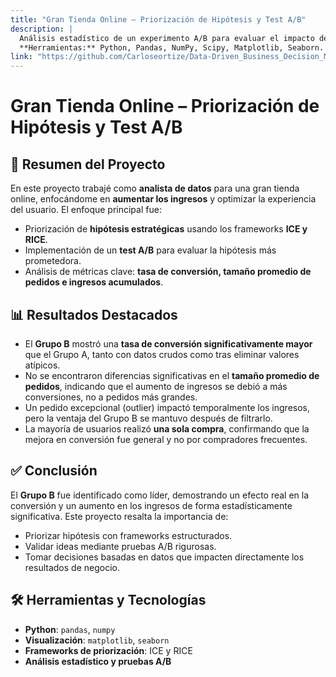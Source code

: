 ```yaml
---
title: "Gran Tienda Online – Priorización de Hipótesis y Test A/B"
description: |
  Análisis estadístico de un experimento A/B para evaluar el impacto de distintas hipótesis de mejora en la conversión de un e-commerce. Incluye validación de resultados mediante pruebas de significancia y priorización de hipótesis con base en datos.
  **Herramientas:** Python, Pandas, NumPy, Scipy, Matplotlib, Seaborn.
link: "https://github.com/Carloseortize/Data-Driven_Business_Decision_Making"
---
```

# Gran Tienda Online – Priorización de Hipótesis y Test A/B

## 🌟 Resumen del Proyecto

En este proyecto trabajé como **analista de datos** para una gran tienda online, enfocándome en **aumentar los ingresos** y optimizar la experiencia del usuario. El enfoque principal fue:

- Priorización de **hipótesis estratégicas** usando los frameworks **ICE y RICE**.  
- Implementación de un **test A/B** para evaluar la hipótesis más prometedora.  
- Análisis de métricas clave: **tasa de conversión, tamaño promedio de pedidos e ingresos acumulados**.  

## 📊 Resultados Destacados

- El **Grupo B** mostró una **tasa de conversión significativamente mayor** que el Grupo A, tanto con datos crudos como tras eliminar valores atípicos.  
- No se encontraron diferencias significativas en el **tamaño promedio de pedidos**, indicando que el aumento de ingresos se debió a más conversiones, no a pedidos más grandes.  
- Un pedido excepcional (outlier) impactó temporalmente los ingresos, pero la ventaja del Grupo B se mantuvo después de filtrarlo.  
- La mayoría de usuarios realizó **una sola compra**, confirmando que la mejora en conversión fue general y no por compradores frecuentes.  

## ✅ Conclusión

El **Grupo B** fue identificado como líder, demostrando un efecto real en la conversión y un aumento en los ingresos de forma estadísticamente significativa. Este proyecto resalta la importancia de:

- Priorizar hipótesis con frameworks estructurados.  
- Validar ideas mediante pruebas A/B rigurosas.  
- Tomar decisiones basadas en datos que impacten directamente los resultados de negocio.  

## 🛠 Herramientas y Tecnologías

- **Python**: `pandas`, `numpy`  
- **Visualización**: `matplotlib`, `seaborn`  
- **Frameworks de priorización**: ICE y RICE  
- **Análisis estadístico y pruebas A/B**
